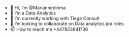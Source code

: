 - 👋 Hi, I’m @Mariannedinma
- 👀 I’m a Data Analytics 
- 🌱 I’m currently working with Tiege Consult
- 💞️ I’m looking to collaborate on Data analytics job roles
- 📫 How to reach me +447823841736

<!---
Mariannedinma/Mariannedinma is a ✨ special ✨ repository because its `README.md` (this file) appears on your GitHub profile.
You can click the Preview link to take a look at your changes.
--->
